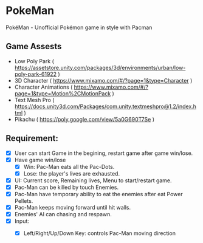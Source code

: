 # PokeMan
PokéMan - Unofficial Pokémon game in style with Pacman

## Game Assests
- Low Poly Park ( https://assetstore.unity.com/packages/3d/environments/urban/low-poly-park-61922 )
- 3D Character ( https://www.mixamo.com/#/?page=1&type=Character )
- Character Animations ( https://www.mixamo.com/#/?page=1&type=Motion%2CMotionPack )
- Text Mesh Pro ( https://docs.unity3d.com/Packages/com.unity.textmeshpro@1.2/index.html )
- Pikachu ( https://poly.google.com/view/5a0G690T7Se )

## Requirement:
- [x] User can start Game in the begining, restart game after game win/lose.
- [x] Have game win/lose
    -  [x] Win: Pac-Man eats all the Pac-Dots.
    -  [x] Lose:  the player's lives are exhausted.
- [x] UI: Current score, Remaining lives, Menu to start/restart game.
- [x] Pac-Man can be killed by touch Enemies.
- [x] Pac-Man have temporary ability to eat the enemies after eat Power Pellets.
- [x] Pac-Man keeps moving forward until hit walls.
- [x] Enemies' AI can chasing and respawn.
- [x] Input:
    - [x] Left/Right/Up/Down Key: controls Pac-Man moving direction
	